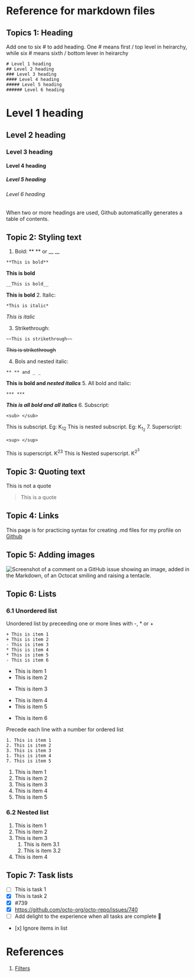# Reference for markdown files

## Topics 1: Heading
Add one to six # to add heading.  One # means first / top level in heirarchy, while six # means sixth / bottom lever in heirarchy

```
# Level 1 heading
## Level 2 heading
### Level 3 heading
#### Level 4 heading
##### Level 5 heading
###### Level 6 heading
```

# Level 1 heading
## Level 2 heading
### Level 3 heading
#### Level 4 heading
##### Level 5 heading
###### Level 6 heading

When two or more headings are used, Github automaticallly generates a table of contents.

## Topic 2: Styling text
1. Bold: ** ** or __ __
```
**This is bold**
```
**This is bold**
```
__This is bold__
```
__This is bold__
2. Italic:
```
*This is italic*
```
*This is italic*

3. Strikethrough:
```
~~This is strikethrough~~
```
~~This is strikethrough~~

4. Bols and nested italic:
```
** ** and _ _
```
**This is bold and _nested italics_**
5. All bold and italic:
```
*** ***
```
***This is all bold and all italics***
6. Subscript:
```
<sub> </sub>
```
This is subscript. Eg: K<sub>12</sub>
This is nested subscript. Eg: K<sub>1<sub>2</sub></sub>
7. Superscript:
```
<sup> </sup>
```
This is superscript. K<sup>23</sup>
This is Nested superscript. K<sup>2<sup>3</sup></sup>

## Topic 3: Quoting text
This is not a quote
> This is a quote

## Topic 4: Links
This page is for practicing syntax for creating .md files for my profile on [Github](https://github.com/abhinayh56)

## Topic 5: Adding images
![Screenshot of a comment on a GitHub issue showing an image, added in the Markdown, of an Octocat smiling and raising a tentacle.](https://myoctocat.com/assets/images/base-octocat.svg)

## Topic 6: Lists
### 6.1 Unordered list
Unordered list by preceeding one or more lines with -, * or +
```
+ This is item 1
+ This is item 2
- This is item 3
* This is item 4
* This is item 5
- This is item 6
```
+ This is item 1
+ This is item 2
- This is item 3
* This is item 4
* This is item 5
- This is item 6

Precede each line with a number for ordered list
```
1. This is item 1
2. This is item 2
3. This is item 3
1. This is item 4
7. This is item 5
```
1. This is item 1
2. This is item 2
3. This is item 3
1. This is item 4
7. This is item 5

### 6.2 Nested list
1. This is item 1
2. This is item 2
3. This is item 3
   1. This is item 3.1
   2. This is item 3.2
4. This is item 4

## Topic 7: Task lists
- [ ] This is task 1
- [x] This is task 2
- [x] #739
- [x] https://github.com/octo-org/octo-repo/issues/740
- [ ] Add delight to the experience when all tasks are complete :tada:
- \[x] Ignore items in list

# References
1. [Filters](./Filters.md)